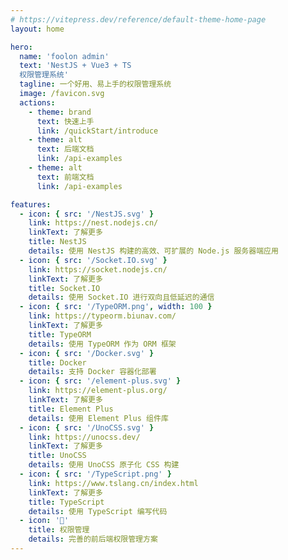 ```yaml
---
# https://vitepress.dev/reference/default-theme-home-page
layout: home

hero:
  name: 'foolon admin'
  text: 'NestJS + Vue3 + TS
  权限管理系统'
  tagline: 一个好用、易上手的权限管理系统
  image: /favicon.svg
  actions:
    - theme: brand
      text: 快速上手
      link: /quickStart/introduce
    - theme: alt
      text: 后端文档
      link: /api-examples
    - theme: alt
      text: 前端文档
      link: /api-examples

features:
  - icon: { src: '/NestJS.svg' }
    link: https://nest.nodejs.cn/
    linkText: 了解更多
    title: NestJS
    details: 使用 NestJS 构建的高效、可扩展的 Node.js 服务器端应用
  - icon: { src: '/Socket.IO.svg' }
    link: https://socket.nodejs.cn/
    linkText: 了解更多
    title: Socket.IO
    details: 使用 Socket.IO 进行双向且低延迟的通信
  - icon: { src: '/TypeORM.png', width: 100 }
    link: https://typeorm.biunav.com/
    linkText: 了解更多
    title: TypeORM
    details: 使用 TypeORM 作为 ORM 框架
  - icon: { src: '/Docker.svg' }
    title: Docker
    details: 支持 Docker 容器化部署
  - icon: { src: '/element-plus.svg' }
    link: https://element-plus.org/
    linkText: 了解更多
    title: Element Plus
    details: 使用 Element Plus 组件库
  - icon: { src: '/UnoCSS.svg' }
    link: https://unocss.dev/
    linkText: 了解更多
    title: UnoCSS
    details: 使用 UnoCSS 原子化 CSS 构建
  - icon: { src: '/TypeScript.png' }
    link: https://www.tslang.cn/index.html
    linkText: 了解更多
    title: TypeScript
    details: 使用 TypeScript 编写代码
  - icon: '🔑'
    title: 权限管理
    details: 完善的前后端权限管理方案
---
```

